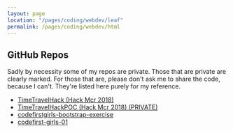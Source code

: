 ```yaml
---
layout: page
location: "/pages/coding/webdev/leaf"
permalink: /pages/coding/webdev/html
---
```


## GitHub Repos

Sadly by necessity some of my repos are private. Those that are private are clearly marked. For those that are, please don't ask me to share the code, because I can't. They're listed here purely for my reference.

- [TimeTravelHack (Hack Mcr 2018)](https://github.com/claresudbery/TimeTravelHack.git) 
- [TimeTravelHackPOC (Hack Mcr 2018) (PRIVATE)](https://github.com/claresudbery/TimeTravelHackPOC.git)
- [codefirstgirls-bootstrap-exercise](https://github.com/claresudbery/codefirstgirls-bootstrap-exercise)
- [codefirst-girls-01](https://github.com/claresudbery/codefirst-girls-01)

